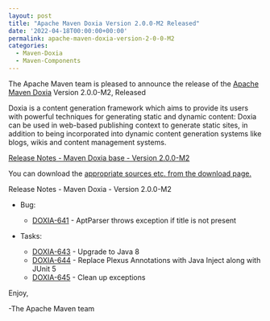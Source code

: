 ```yaml
---
layout: post
title: "Apache Maven Doxia Version 2.0.0-M2 Released"
date: '2022-04-18T00:00:00+00:00'
permalink: apache-maven-doxia-version-2-0-0-M2
categories:
  - Maven-Doxia
  - Maven-Components
---
```

The Apache Maven team is pleased to announce the release of the
[Apache Maven Doxia](https://maven.apache.org/doxia/) Version 2.0.0-M2,
Released

Doxia is a content generation framework which aims to provide its users with powerful techniques for
generating static and dynamic content: Doxia can be used in web-based publishing context to generate
static sites, in addition to being incorporated into dynamic content generation systems like blogs,
wikis and content management systems.

<!-- more -->

[Release Notes - Maven Doxia base - Version 2.0.0-M2](https://issues.apache.org/jira/secure/ReleaseNote.jspa?projectId=12317230&version=12330562)


You can download the [appropriate sources etc. from the download page.][download]

Release Notes - Maven Doxia - Version 2.0.0-M2

* Bug:

    * [DOXIA-641](https://issues.apache.org/jira/browse/DOXIA-641) - AptParser throws exception if title is not present

* Tasks:

    * [DOXIA-643](https://issues.apache.org/jira/browse/DOXIA-643) - Upgrade to Java 8
    * [DOXIA-644](https://issues.apache.org/jira/browse/DOXIA-644) - Replace Plexus Annotations with Java Inject along with JUnit 5
    * [DOXIA-645](https://issues.apache.org/jira/browse/DOXIA-645) - Clean up exceptions

Enjoy,

-The Apache Maven team

[download]: https://maven.apache.org/doxia/downloads.html

